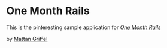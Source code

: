 # One Month Rails

This is the pinteresting sample application for
[*One Month Rails*](http://onemonthrails.com)

by [Mattan Griffel](htp://mattangriffel.com)
